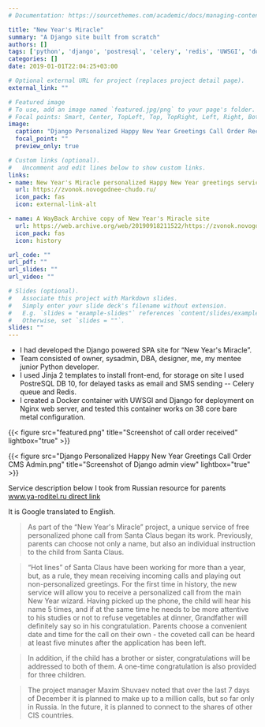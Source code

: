 ```yaml
---
# Documentation: https://sourcethemes.com/academic/docs/managing-content/

title: "New Year's Miracle"
summary: "A Django site built from scratch"
authors: []
tags: ['python', 'django', 'postresql', 'celery', 'redis', 'UWSGI', 'docker', 'nginx', 'Jinja2', 'web']
categories: []
date: 2019-01-01T22:04:25+03:00

# Optional external URL for project (replaces project detail page).
external_link: ""

# Featured image
# To use, add an image named `featured.jpg/png` to your page's folder.
# Focal points: Smart, Center, TopLeft, Top, TopRight, Left, Right, BottomLeft, Bottom, BottomRight.
image:
  caption: "Django Personalized Happy New Year Greetings Call Order Received"
  focal_point: ""
  preview_only: true

# Custom links (optional).
#   Uncomment and edit lines below to show custom links.
links:
- name: New Year's Miracle personalized Happy New Year greetings service
  url: https://zvonok.novogodnee-chudo.ru/
  icon_pack: fas
  icon: external-link-alt

- name: A WayBack Archive copy of New Year's Miracle site
  url: https://web.archive.org/web/20190918211522/https://zvonok.novogodnee-chudo.ru/
  icon_pack: fas
  icon: history

url_code: ""
url_pdf: ""
url_slides: ""
url_video: ""

# Slides (optional).
#   Associate this project with Markdown slides.
#   Simply enter your slide deck's filename without extension.
#   E.g. `slides = "example-slides"` references `content/slides/example-slides.md`.
#   Otherwise, set `slides = ""`.
slides: ""
---
```


* I had developed the Django powered SPA site for “New Year's Miracle”.
* Team consisted of owner, sysadmin, DBA, designer, me, my mentee junior Python developer.
* I used Jinja 2 templates to install front-end, for storage on site I used PostreSQL DB 10, for delayed tasks as email and SMS sending -- Celery queue and Redis.
* I created a Docker container with UWSGI and Django for deployment on Nginx web server, and tested this container works on 38 core bare metal configuration.

{{< figure src="featured.png" title="Screenshot of call order received" lightbox="true" >}}

{{< figure src="Django Personalized Happy New Year Greetings Call Order CMS Admin.png" title="Screenshot of Django admin view" lightbox="true" >}}

Service description below I took from Russian resource for parents [www.ya-roditel.ru direct link](https://www.ya-roditel.ru/national-campaign/news/v-etom-godu-6637/) 

It is Google translated to English. 

> As part of the “New Year's Miracle” project, a unique service of free personalized phone call from Santa Claus began its work. Previously, parents can choose not only a name, but also an individual instruction to the child from Santa Claus.

> “Hot lines” of Santa Claus have been working for more than a year, but, as a rule, they mean receiving incoming calls and playing out non-personalized greetings. For the first time in history, the new service will allow you to receive a personalized call from the main New Year wizard. Having picked up the phone, the child will hear his name 5 times, and if at the same time he needs to be more attentive to his studies or not to refuse vegetables at dinner, Grandfather will definitely say so in his congratulation. Parents choose a convenient date and time for the call on their own - the coveted call can be heard at least five minutes after the application has been left.

> In addition, if the child has a brother or sister, congratulations will be addressed to both of them. A one-time congratulation is also provided for three children.

> The project manager Maxim Shuvaev noted that over the last 7 days of December it is planned to make up to a million calls, but so far only in Russia. In the future, it is planned to connect to the shares of other CIS countries.